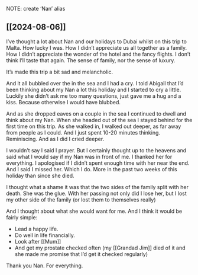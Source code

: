 NOTE: create ‘Nan’ alias 

## [[2024-08-06]]

I’ve thought a lot about Nan and our holidays to Dubai whilst on this trip to Malta. How lucky I was. How I didn’t appreciate us all together as a family. How I didn’t appreciate the wonder of the hotel and the fancy flights. I don’t think I’ll taste that again. The sense of family, nor the sense of luxury.

It’s made this trip a bit sad and melancholic.

And it all bubbled over the in the sea and I had a cry. I told Abigail that I’d been thinking about my Nan a lot this holiday and I started to cry a little. Luckily she didn’t ask me too many questions, just gave me a hug and a kiss. Because otherwise I would have blubbed.

And as she dropped eaves on a couple in the sea I continued to dwell and think about my Nan. When she headed out of the sea I stayed behind for the first time on this trip. As she walked in, I walked out deeper, as far away from people as I could. And I just spent 10-20 minutes thinking. Reminiscing. And as I did I cried deeper.

I wouldn’t say I said I prayer. But I certainly thought up to the heavens and said what I would say if my Nan was in front of me. I thanked her for everything. I apologised if I didn’t spent enough time with her near the end. And I said I missed her. Which I do. More in the past two weeks of this holiday than since she died.

I thought what a shame it was that the two sides of the family split with her death. She was the glue. With her passing not only did I lose her, but I lost my other side of the family (or lost them to themselves really)

And I thought about what she would want for me. And I think it would be fairly simple:
- Lead a happy life.
- Do well in life financially.
- Look after [[Mum]]
- And get my prostate checked often (my [[Grandad Jim]] died of it and she made me promise that I’d get it checked regularly)

Thank you Nan. For everything.